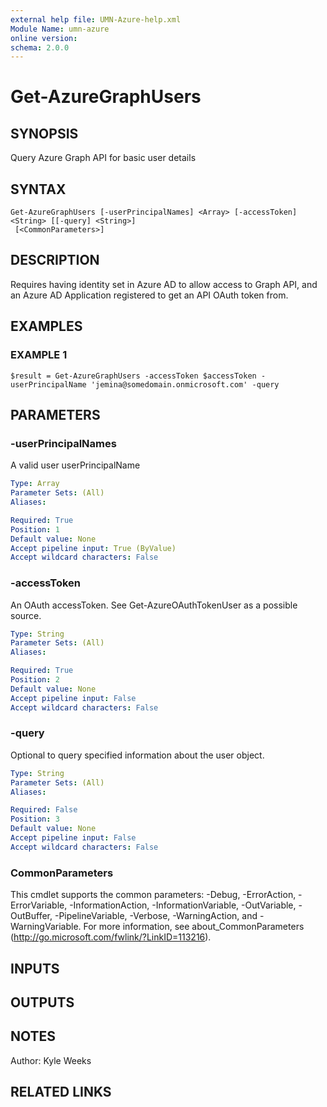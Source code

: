 ```yaml
---
external help file: UMN-Azure-help.xml
Module Name: umn-azure
online version:
schema: 2.0.0
---
```


# Get-AzureGraphUsers

## SYNOPSIS
Query Azure Graph API for basic user details

## SYNTAX

```
Get-AzureGraphUsers [-userPrincipalNames] <Array> [-accessToken] <String> [[-query] <String>]
 [<CommonParameters>]
```

## DESCRIPTION
Requires having identity set in Azure AD to allow access to Graph API, and an Azure AD Application registered to get an API OAuth token from.

## EXAMPLES

### EXAMPLE 1
```
$result = Get-AzureGraphUsers -accessToken $accessToken -userPrincipalName 'jemina@somedomain.onmicrosoft.com' -query
```

## PARAMETERS

### -userPrincipalNames
A valid user userPrincipalName

```yaml
Type: Array
Parameter Sets: (All)
Aliases:

Required: True
Position: 1
Default value: None
Accept pipeline input: True (ByValue)
Accept wildcard characters: False
```

### -accessToken
An OAuth accessToken.
See Get-AzureOAuthTokenUser as a possible source.

```yaml
Type: String
Parameter Sets: (All)
Aliases:

Required: True
Position: 2
Default value: None
Accept pipeline input: False
Accept wildcard characters: False
```

### -query
Optional to query specified information about the user object.

```yaml
Type: String
Parameter Sets: (All)
Aliases:

Required: False
Position: 3
Default value: None
Accept pipeline input: False
Accept wildcard characters: False
```

### CommonParameters
This cmdlet supports the common parameters: -Debug, -ErrorAction, -ErrorVariable, -InformationAction, -InformationVariable, -OutVariable, -OutBuffer, -PipelineVariable, -Verbose, -WarningAction, and -WarningVariable. For more information, see about_CommonParameters (http://go.microsoft.com/fwlink/?LinkID=113216).

## INPUTS

## OUTPUTS

## NOTES
Author: Kyle Weeks

## RELATED LINKS
